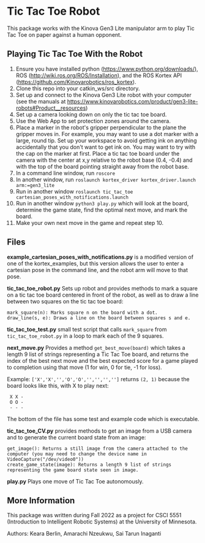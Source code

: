 # Tic Tac Toe Robot
This package works with the Kinova Gen3 Lite manipulator arm to play Tic Tac Toe on paper against a human opponent.

## Playing Tic Tac Toe With the Robot
1. Ensure you have installed python (https://www.python.org/downloads/), ROS (http://wiki.ros.org/ROS/Installation), and the ROS Kortex API (https://github.com/Kinovarobotics/ros_kortex).
2. Clone this repo into your catkin_ws/src directory.
3. Set up and connect to the Kinova Gen3 Lite robot with your computer (see the manuals at https://www.kinovarobotics.com/product/gen3-lite-robots#Product__resources)
4. Set up a camera looking down on only the tic tac toe board.
5. Use the Web App to set protection zones around the camera.
6. Place a marker in the robot's gripper perpendicular to the plane the gripper moves in. For example, you may want to use a dot marker with a large, round tip. Set up your workspace to avoid getting ink on anything accidentally that you don't want to get ink on. You may want to try with the cap on the marker at first. Place a tic tac toe board under the camera with the center at x,y relative to the robot base (0.4, -0.4) and with the top of the board pointing straight away from the robot base.
7. In a command line window, run `roscore`
8. In another window, run `roslaunch kortex_driver kortex_driver.launch arm:=gen3_lite`
9. Run in another window `roslaunch tic_tac_toe cartesian_poses_with_notifications.launch`
10. Run in another window `python3 play.py` which will look at the board, determine the game state, find the optimal next move, and mark the board.
11. Make your own next move in the game and repeat step 10.

## Files
**example_cartesian_poses_with_notifications.py** is a modified version of one of the kortex_examples, but this version allows the user to enter a cartesian pose in the command line, and the robot arm will move to that pose.

**tic_tac_toe_robot.py** Sets up robot and provides methods to mark a square on a tic tac toe board centered in front of the robot, as well as to draw a line between two squares on the tic tac toe board: 

    mark_square(n): Marks square n on the board with a dot.
    draw_line(s, e): Draws a line on the board between squares s and e.
   
**tic_tac_toe_test.py** small test script that calls `mark_square` from `tic_tac_toe_robot.py` in a loop to mark each of the 9 squares.

**next_move.py** Provides a method `get_best_move(board)` which takes a length 9 list of strings representing a Tic Tac Toe board, and returns the index of the best next move and the best expected score for a game played to completion using that move (1 for win, 0 for tie, -1 for loss).

Example: `['X','X','','O','O','','','','']` returns `(2, 1)` because the board looks like this, with X to play next:

```
 X X -
 O O -
 - - -
```
 
The bottom of the file has some test and example code which is executable.

**tic_tac_toe_CV.py** provides methods to get an image from a USB camera and to generate the current board state from an image:

    get_image(): Returns a still image from the camera attached to the computer (you may need to change the device name in VideoCapture("/dev/video0"))
    create_game_state(image): Returns a length 9 list of strings representing the game board state seen in image.

**play.py** Plays one move of Tic Tac Toe autonomously.

## More Information
This package was written during Fall 2022 as a project for CSCI 5551 (Introduction to Intelligent Robotic Systems) at the University of Minnesota.

Authors: Keara Berlin, Amarachi Nzeukwu, Sai Tarun Inaganti
